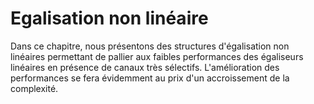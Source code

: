 # Egalisation non linéaire

Dans ce chapitre, nous présentons des structures d'égalisation non linéaires permettant de pallier aux faibles performances des égaliseurs linéaires en présence de canaux très sélectifs. L'amélioration des performances se fera évidemment au prix d'un accroissement de la complexité.
